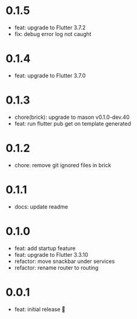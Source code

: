 # 0.1.5

- feat: upgrade to Flutter 3.7.2
- fix: debug error log not caught

# 0.1.4

- feat: upgrade to Flutter 3.7.0

# 0.1.3

- chore(brick): upgrade to mason v0.1.0-dev.40
- feat: run flutter pub get on template generated

# 0.1.2

- chore: remove git ignored files in brick

# 0.1.1

- docs: update readme

# 0.1.0

- feat: add startup feature 
- feat: upgrade to Flutter 3.3.10
- refactor: move snackbar under services
- refactor: rename router to routing

# 0.0.1

- feat: initial release 🎉
